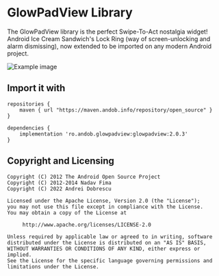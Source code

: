 GlowPadView Library  
====
  
The GlowPadView library is the perfect Swipe-To-Act nostalgia widget! Android Ice Cream Sandwich's Lock Ring (way of screen-unlocking and alarm dismissing), now extended to be imported on any modern Android project.

![Example image](https://raw.githubusercontent.com/andob/GlowPadView/master/example.png)


Import it with
----

```
repositories {
    maven { url "https://maven.andob.info/repository/open_source" }
}
```

```
dependencies {
    implementation 'ro.andob.glowpadview:glowpadview:2.0.3'
}
```


Copyright and Licensing
----

```
Copyright (C) 2012 The Android Open Source Project
Copyright (C) 2012-2014 Nadav Fima
Copyright (C) 2022 Andrei Dobrescu

Licensed under the Apache License, Version 2.0 (the "License");
you may not use this file except in compliance with the License.
You may obtain a copy of the License at

     http://www.apache.org/licenses/LICENSE-2.0

Unless required by applicable law or agreed to in writing, software
distributed under the License is distributed on an "AS IS" BASIS,
WITHOUT WARRANTIES OR CONDITIONS OF ANY KIND, either express or implied.
See the License for the specific language governing permissions and
limitations under the License.
```
